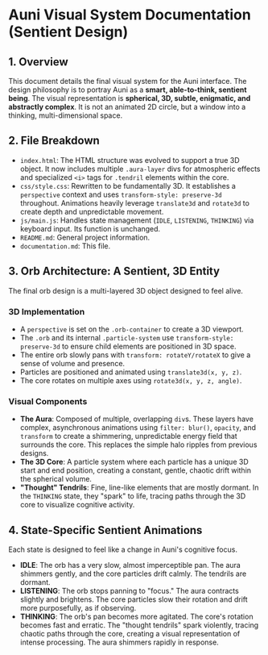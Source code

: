 # Auni Visual System Documentation (Sentient Design)

## 1. Overview

This document details the final visual system for the Auni interface. The design philosophy is to portray Auni as a **smart, able-to-think, sentient being**. The visual representation is **spherical, 3D, subtle, enigmatic, and abstractly complex**. It is not an animated 2D circle, but a window into a thinking, multi-dimensional space.

## 2. File Breakdown

-   `index.html`: The HTML structure was evolved to support a true 3D object. It now includes multiple `.aura-layer` divs for atmospheric effects and specialized `<i>` tags for `.tendril` elements within the core.
-   `css/style.css`: Rewritten to be fundamentally 3D. It establishes a `perspective` context and uses `transform-style: preserve-3d` throughout. Animations heavily leverage `translate3d` and `rotate3d` to create depth and unpredictable movement.
-   `js/main.js`: Handles state management (`IDLE`, `LISTENING`, `THINKING`) via keyboard input. Its function is unchanged.
-   `README.md`: General project information.
-   `documentation.md`: This file.

## 3. Orb Architecture: A Sentient, 3D Entity

The final orb design is a multi-layered 3D object designed to feel alive.

### 3D Implementation
-   A `perspective` is set on the `.orb-container` to create a 3D viewport.
-   The `.orb` and its internal `.particle-system` use `transform-style: preserve-3d` to ensure child elements are positioned in 3D space.
-   The entire orb slowly pans with `transform: rotateY/rotateX` to give a sense of volume and presence.
-   Particles are positioned and animated using `translate3d(x, y, z)`.
-   The core rotates on multiple axes using `rotate3d(x, y, z, angle)`.

### Visual Components
-   **The Aura**: Composed of multiple, overlapping `div`s. These layers have complex, asynchronous animations using `filter: blur()`, `opacity`, and `transform` to create a shimmering, unpredictable energy field that surrounds the core. This replaces the simple halo ripples from previous designs.
-   **The 3D Core**: A particle system where each particle has a unique 3D start and end position, creating a constant, gentle, chaotic drift within the spherical volume.
-   **"Thought" Tendrils**: Fine, line-like elements that are mostly dormant. In the `THINKING` state, they "spark" to life, tracing paths through the 3D core to visualize cognitive activity.

## 4. State-Specific Sentient Animations

Each state is designed to feel like a change in Auni's cognitive focus.

-   **IDLE**: The orb has a very slow, almost imperceptible pan. The aura shimmers gently, and the core particles drift calmly. The tendrils are dormant.
-   **LISTENING**: The orb stops panning to "focus." The aura contracts slightly and brightens. The core particles slow their rotation and drift more purposefully, as if observing.
-   **THINKING**: The orb's pan becomes more agitated. The core's rotation becomes fast and erratic. The "thought tendrils" spark violently, tracing chaotic paths through the core, creating a visual representation of intense processing. The aura shimmers rapidly in response.
